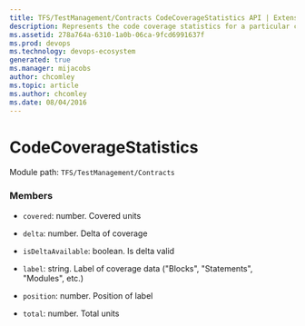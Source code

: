```yaml
---
title: TFS/TestManagement/Contracts CodeCoverageStatistics API | Extensions for Azure DevOps Services
description: Represents the code coverage statistics for a particular coverage label (modules, statements, blocks, etc.)
ms.assetid: 278a764a-6310-1a0b-06ca-9fcd6991637f
ms.prod: devops
ms.technology: devops-ecosystem
generated: true
ms.manager: mijacobs
author: chcomley
ms.topic: article
ms.author: chcomley
ms.date: 08/04/2016
---
```


# CodeCoverageStatistics

Module path: `TFS/TestManagement/Contracts`


### Members

* `covered`: number. Covered units

* `delta`: number. Delta of coverage

* `isDeltaAvailable`: boolean. Is delta valid

* `label`: string. Label of coverage data (&quot;Blocks&quot;, &quot;Statements&quot;, &quot;Modules&quot;, etc.)

* `position`: number. Position of label

* `total`: number. Total units

